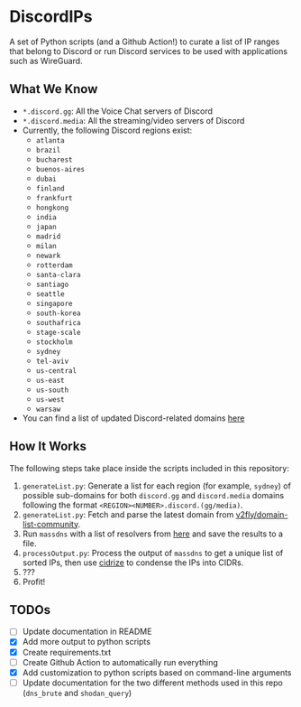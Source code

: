 # DiscordIPs

A set of Python scripts (and a Github Action!) to curate a list of IP ranges that belong to Discord or run Discord services to be used with applications such as WireGuard.

## What We Know

- `*.discord.gg`: All the Voice Chat servers of Discord
- `*.discord.media`: All the streaming/video servers of Discord
- Currently, the following Discord regions exist:
  - `atlanta`
  - `brazil`
  - `bucharest`
  - `buenos-aires`
  - `dubai`
  - `finland`
  - `frankfurt`
  - `hongkong`
  - `india`
  - `japan`
  - `madrid`
  - `milan`
  - `newark`
  - `rotterdam`
  - `santa-clara`
  - `santiago`
  - `seattle`
  - `singapore`
  - `south-korea`
  - `southafrica`
  - `stage-scale`
  - `stockholm`
  - `sydney`
  - `tel-aviv`
  - `us-central`
  - `us-east`
  - `us-south`
  - `us-west`
  - `warsaw`
- You can find a list of updated Discord-related domains [here](https://github.com/v2fly/domain-list-community/blob/master/data/discord)

## How It Works

The following steps take place inside the scripts included in this repository:

1. `generateList.py`: Generate a list for each region (for example, `sydney`) of possible sub-domains for both `discord.gg` and `discord.media` domains following the format `<REGION><NUMBER>.discord.(gg/media)`.
2. `generateList.py`: Fetch and parse the latest domain from [v2fly/domain-list-community](https://github.com/v2fly/domain-list-community/blob/master/data/discord).
3. Run `massdns` with a list of resolvers from [here](https://github.com/janmasarik/resolvers) and save the results to a file.
4. `processOutput.py`: Process the output of `massdns` to get a unique list of sorted IPs, then use [cidrize](https://pypi.org/project/cidrize/) to condense the IPs into CIDRs.
5. ???
6. Profit!

## TODOs

- [ ] Update documentation in README
- [X] Add more output to python scripts
- [X] Create requirements.txt
- [ ] Create Github Action to automatically run everything
- [X] Add customization to python scripts based on command-line arguments
- [ ] Update documentation for the two different methods used in this repo (`dns_brute` and `shodan_query`)

